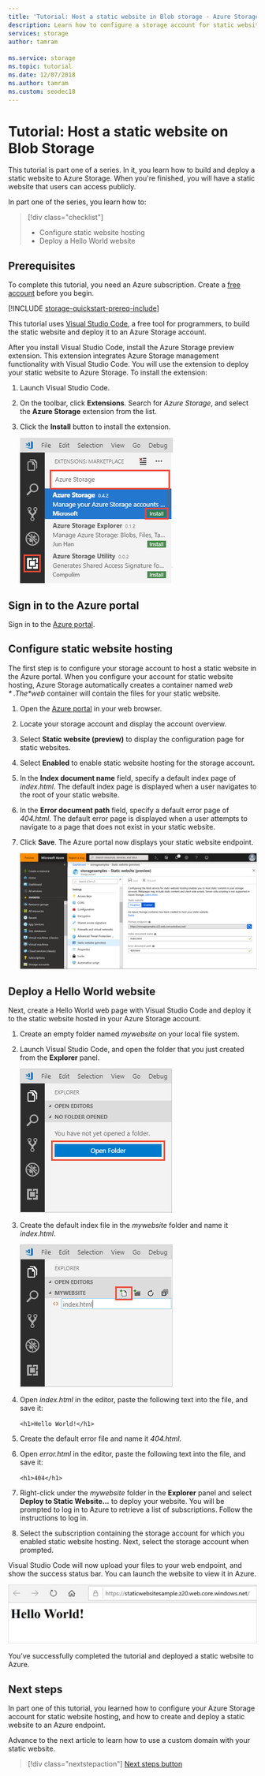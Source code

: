 ```yaml
---
title: 'Tutorial: Host a static website in Blob storage - Azure Storage'
description: Learn how to configure a storage account for static website hosting, and deploy a static website to Azure Storage.
services: storage
author: tamram

ms.service: storage
ms.topic: tutorial
ms.date: 12/07/2018
ms.author: tamram
ms.custom: seodec18
---
```


<!---Customer intent: I want to host files for a static website in Blob storage and access the website from an Azure endpoint.--->

# Tutorial: Host a static website on Blob Storage

This tutorial is part one of a series. In it, you learn how to build and deploy a static website to Azure Storage. When you're finished, you will have a static website that users can access publicly. 

In part one of the series, you learn how to:

> [!div class="checklist"]
> * Configure static website hosting
> * Deploy a Hello World website

## Prerequisites

To complete this tutorial, you need an Azure subscription. Create a [free account](https://azure.microsoft.com/free/?ref=microsoft.com&utm_source=microsoft.com&utm_medium=docs&utm_campaign=visualstudio) before you begin.

[!INCLUDE [storage-quickstart-prereq-include](../../../includes/storage-quickstart-prereq-include.md)]

This tutorial uses [Visual Studio Code](https://code.visualstudio.com/download), a free tool for programmers, to build the static website and deploy it to an Azure Storage account.

After you install Visual Studio Code, install the Azure Storage preview extension. This extension integrates Azure Storage management functionality with Visual Studio Code. You will use the extension to deploy your static website to Azure Storage. To install the extension:

1. Launch Visual Studio Code.
2. On the toolbar, click **Extensions**. Search for *Azure Storage*, and select the **Azure Storage** extension from the list. 
3. Click the **Install** button to install the extension.

    ![Install the Azure Storage extension in VS Code](media/storage-blob-static-websites-host/install-extension-vs-code.png)

## Sign in to the Azure portal

Sign in to the [Azure portal](https://portal.azure.com/).

## Configure static website hosting

The first step is to configure your storage account to host a static website in the Azure portal. When you configure your account for static website hosting, Azure Storage automatically creates a container named *$web*. The *$web* container will contain the files for your static website. 

1. Open the [Azure portal](https://portal.azure.com/) in your web browser. 
1. Locate your storage account and display the account overview.
1. Select **Static website (preview)** to display the configuration page for static websites.
1. Select **Enabled** to enable static website hosting for the storage account.
1. In the **Index document name** field, specify a default index page of *index.html*. The default index page is displayed when a user navigates to the root of your static website.  
1. In the **Error document path** field, specify a default error page of *404.html*. The default error page is displayed when a user attempts to navigate to a page that does not exist in your static website.
1. Click **Save**. The Azure portal now displays your static website endpoint. 

    ![Enable static website hosting for a storage account](media/storage-blob-static-websites-host/enable-static-website-hosting.png)

## Deploy a Hello World website

Next, create a Hello World web page with Visual Studio Code and deploy it to the static website hosted in your Azure Storage account.

1. Create an empty folder named *mywebsite* on your local file system. 
1. Launch Visual Studio Code, and open the folder that you just created from the **Explorer** panel.

    ![Open folder in Visual Studio Code](media/storage-blob-static-websites-host/open-folder-vs-code.png)

1. Create the default index file in the *mywebsite* folder and name it *index.html*.

    ![Create the default index file in Visual Studio Code](media/storage-blob-static-websites-host/create-index-file-vs-code.png)

1. Open *index.html* in the editor, paste the following text into the file, and save it:

    `<h1>Hello World!</h1>`

1. Create the default error file and name it *404.html*.
1. Open *error.html* in the editor, paste the following text into the file, and save it:

    `<h1>404</h1>`

1. Right-click under the *mywebsite* folder in the **Explorer** panel and select **Deploy to Static Website...** to deploy your website. You will be prompted to log in to Azure to retrieve a list of subscriptions. Follow the instructions to log in.

1. Select the subscription containing the storage account for which you enabled static website hosting. Next, select the storage account when prompted.

Visual Studio Code will now upload your files to your web endpoint, and show the success status bar. You can launch the website to view it in Azure.

![View static website deployment in Azure](media/storage-blob-static-websites-host/view-static-website-endpoint.png)

You’ve successfully completed the tutorial and deployed a static website to Azure.

## Next steps

In part one of this tutorial, you learned how to configure your Azure Storage account for static website hosting, and how to create and deploy a static website to an Azure endpoint.

Advance to the next article to learn how to use a custom domain with your static website.

> [!div class="nextstepaction"]
> [Next steps button](storage-blob-static-websites-custom-domain.md)

